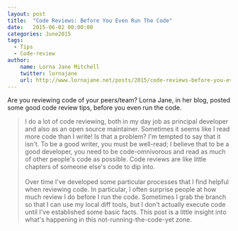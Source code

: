 ```yaml
---
layout: post
title:  "Code Reviews: Before You Even Run The Code"
date:   2015-06-02 00:00:00
categories: June2015
tags:
  - Tips
  - Code-review
author:
    name: Lorna Jane Mitchell
    twitter: lornajane
    url: http://www.lornajane.net/posts/2015/code-reviews-before-you-even-run-the-code
---
```

Are you reviewing code of your peers/team? Lorna Jane, in her blog, posted some good code review tips, before you even run the code.

> I do a lot of code reviewing, both in my day job as principal developer and also as an open source maintainer. Sometimes it seems like I read more code than I write! Is that a problem? I'm tempted to say that it isn't. To be a good writer, you must be well-read; I believe that to be a good developer, you need to be code-omnivorous and read as much of other people's code as possible. Code reviews are like little chapters of someone else's code to dip into.
> <br/><br/>
> Over time I've developed some particular processes that I find helpful when reviewing code. In particular, I often surprise people at how much review I do before I run the code. Sometimes I grab the branch so that I can use my local diff tools, but I don't actually execute code until I've established some basic facts. This post is a little insight into what's happening in this not-running-the-code-yet zone.
